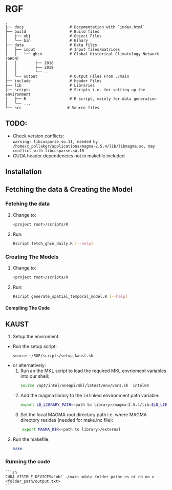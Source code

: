 # RGF
    .
    ├── docs                    # Documentation with `index.html`
    ├── build                   # Build files
    │   ├── obj                 # Object Files
    │   └── bin                 # Binary 
    ├── data                    # Data files 
    │   ├── input               # Input files/matrices
    │   │   └── ghcn            # Global Historical Climatology Network (GHCN)
    │   │        ├── 2018 
    │   │        ├── 2019
    │   │        └── ...
    │   └── output              # Output Files From ./main
    ├── include                 # Header Files
    ├── lib                     # Libraries
    ├── scripts                 # Scripts i.e. for setting up the environment
    │   ├── R                   # R script, mainly for data generation
    │   └── ...
    └── src                    # Source files
## TODO:
- Check version conflicts:  
`warning: libcusparse.so.11, needed by /home/x_pollakgr/applications/magma-2.5.4/lib/libmagma.so, may conflict with libcusparse.so.10`
- CUDA header dependencies not in makefile included
## Installation
## Fetching the data & Creating the Model
### Fetching the data 
1. Change to:
    ``` sh
    <project root>/scripts/R
    ```
2. Run: 
   ```sh
   Rscript fetch_ghcn_daily.R [--help]
   ```
### Creating The Models
1. Change to:
    ``` sh
    <project root>/scripts/R
    ```
2. Run: 
   ```sh
   Rscript generate_spatial_temporal_model.R [--help]
   ```
#### Compiling The Code
## KAUST
1. Setup the enviroment:
- Run the setup script:
   ```shell
   source ~/RGF/scripts/setup_kaust.sh
   ```
- or alternatively:
    1. Run an the MKL script to load the required MKL envrioment variables into our shell:
        ``` sh
        source /opt/intel/oneapi/mkl/latest/env/vars.sh  intel64
        ```
    2. Add the magma library to the `ld` linked environment path variable:
        ``` sh
        export LD_LIBRARY_PATH=<path to library>/magma-2.5.4/lib:$LD_LIBRARY_PATH
        ```
    3. Set the local MAGMA root directory path i.e. where MAGMA directory resides (needed for make.inc file):
    ```sh
        export MAGMA_DIR=<path to library>/external
    ```
2. Run the makefile:
    ``` sh
    make
    ```
### Running the code 
    ```sh
    CUDA_VISIBLE_DEVICES="nb" ./main <data_folder_path> ns nt nb no > <folder_path/output.txt>
    ```
